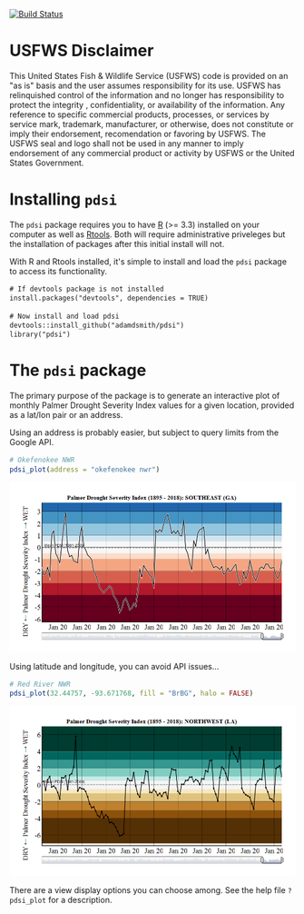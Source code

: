 
[![Build Status](https://travis-ci.org/adamdsmith/pdsi.png)](https://travis-ci.org/adamdsmith/pdsi)

USFWS Disclaimer
================

This United States Fish & Wildlife Service (USFWS) code is provided on an "as is" basis and the user assumes responsibility for its use. USFWS has relinquished control of the information and no longer has responsibility to protect the integrity , confidentiality, or availability of the information. Any reference to specific commercial products, processes, or services by service mark, trademark, manufacturer, or otherwise, does not constitute or imply their endorsement, recomendation or favoring by USFWS. The USFWS seal and logo shall not be used in any manner to imply endorsement of any commercial product or activity by USFWS or the United States Government.

Installing `pdsi`
=================

The `pdsi` package requires you to have [R](https://www.r-project.org/) (&gt;= 3.3) installed on your computer as well as [Rtools](https://cran.r-project.org/bin/windows/Rtools/). Both will require administrative priveleges but the installation of packages after this initial install will not.

With R and Rtools installed, it's simple to install and load the `pdsi` package to access its functionality.

    # If devtools package is not installed
    install.packages("devtools", dependencies = TRUE)

    # Now install and load pdsi
    devtools::install_github("adamdsmith/pdsi")
    library("pdsi")

The `pdsi` package
==================

The primary purpose of the package is to generate an interactive plot of monthly Palmer Drought Severity Index values for a given location, provided as a lat/lon pair or an address.

Using an address is probably easier, but subject to query limits from the Google API.

``` r
# Okefenokee NWR
pdsi_plot(address = "okefenokee nwr")
```

![](README_files/figure-markdown_github/unnamed-chunk-2-1.png)

Using latitude and longitude, you can avoid API issues...

``` r
# Red River NWR
pdsi_plot(32.44757, -93.671768, fill = "BrBG", halo = FALSE)
```

![](README_files/figure-markdown_github/unnamed-chunk-3-1.png)

There are a view display options you can choose among. See the help file `?pdsi_plot` for a description.
